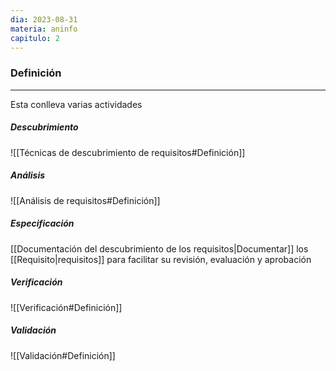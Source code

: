 ```yaml
---
dia: 2023-08-31
materia: aninfo
capitulo: 2
---
```

### Definición
---
Esta conlleva varias actividades

##### Descubrimiento
![[Técnicas de descubrimiento de requisitos#Definición]]

##### Análisis
![[Análisis de requisitos#Definición]]

##### Especificación
[[Documentación del descubrimiento de los requisitos|Documentar]] los [[Requisito|requisitos]] para facilitar su revisión, evaluación y aprobación

##### Verificación
![[Verificación#Definición]]

##### Validación
![[Validación#Definición]]
